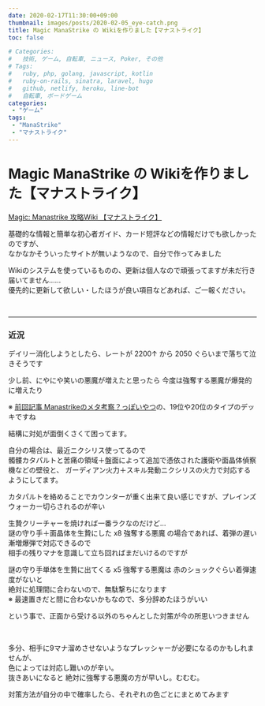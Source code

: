 ```yaml
---
date: 2020-02-17T11:30:00+09:00
thumbnail: images/posts/2020-02-05_eye-catch.png
title: Magic ManaStrike の Wikiを作りました【マナストライク】
toc: false

# Categories:
#   技術, ゲーム, 自転車, ニュース, Poker, その他
# Tags:
#   ruby, php, golang, javascript, kotlin
#   ruby-on-rails, sinatra, laravel, hugo
#   github, netlify, heroku, line-bot
#   自転車, ボードゲーム
categories:
 - "ゲーム"
tags:
 - "ManaStrike"
 - "マナストライク"
---
```


# Magic ManaStrike の Wikiを作りました【マナストライク】

[Magic: Manastrike 攻略Wiki 【マナストライク】](https://manastrike.xyz/)

基礎的な情報と簡単な初心者ガイド、カード短評などの情報だけでも欲しかったのですが、  
なかなかそういったサイトが無いようなので、自分で作ってみました

Wikiのシステムを使っているものの、更新は個人なので頑張ってますが未だ行き届いてません……  
優先的に更新して欲しい・したほうが良い項目などあれば、ご一報ください。

<br>

* * *

### 近況

デイリー消化しようとしたら、レートが 2200↑ から 2050 ぐらいまで落ちて泣きそうです  

少し前、にやにや笑いの悪魔が増えたと思ったら 今度は強奪する悪魔が爆発的に増えたり  

※ [前回記事 Manastrikeのメタ考察？っぽいやつ](https://masaqu.id/posts/2020-02-12_manastrike-toprank/)の、19位や20位のタイプのデッキですね  

結構に対処が面倒くさくて困ってます。  

自分の場合は、最近ニクシリス使ってるので    
髑髏カタパルトと苦痛の領域＋盤面によって追加で憑依された護衛や面晶体偵察機などの壁役と、
ガーディアン火力＋スキル発動ニクシリスの火力で対応するようにしてます。  

カタパルトを絡めることでカウンターが重く出来て良い感じですが、プレインズウォーカー切らされるのが辛い  

生贄クリーチャーを焼ければ一番ラクなのだけど…  
謎の守り手＋面晶体を生贄にした x8 強奪する悪魔 の場合であれば、着弾の遅い漸増爆弾で対応できるので  
相手の残りマナを意識して立ち回ればまだいけるのですが

謎の守り手単体を生贄に出てくる x5 強奪する悪魔は 赤のショックぐらい着弾速度がないと  
絶対に処理間に合わないので、無駄撃ちになります  
※ 最速置きだと間に合わないかもなので、多分辞めたほうがいい  

という事で、正面から受ける以外のちゃんとした対策が今の所思いつきません

<br>

多分、相手に9マナ溜めさせないようなプレッシャーが必要になるのかもしれませんが、  
色によっては対応し難いのが辛い。  
抜きあいになると 絶対に強奪する悪魔の方が早いし。むむむ。

対策方法が自分の中で確率したら、それぞれの色ごとにまとめてみます
